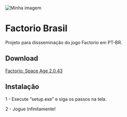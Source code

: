 ![Minha imagem](https://i.namu.wiki/i/OgcppdEre2VXAhJp0tFm9M0mnuuNeUVnAooEBoKAqOBH--Uvn0U_nRCDOwFupjfJNKqMbTdZF_R8scTC8wuWGw.webp)


# Factorio Brasil

Projeto para dissseminação do jogo Factorio em PT-BR.

## Download

[Factorio: Space Age 2.0.43](https://drive.google.com/file/d/18p5WfyeIxAVEktArOJxWJSc7wFw-rHEh/view?usp=drive_link)

## Instalação

1 - Execute “setup.exe” e siga os passos na tela.

2 - Jogue Infinitamente!
